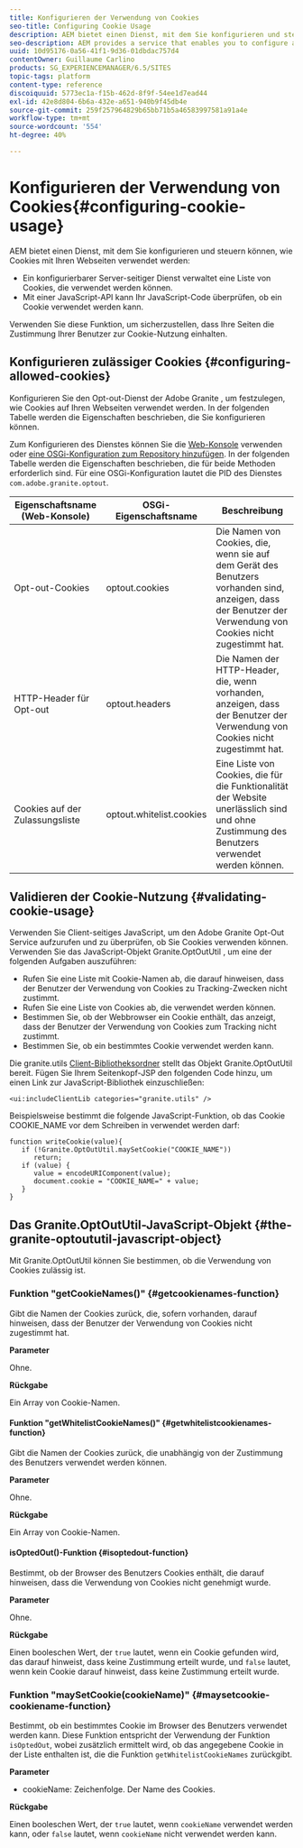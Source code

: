```yaml
---
title: Konfigurieren der Verwendung von Cookies
seo-title: Configuring Cookie Usage
description: AEM bietet einen Dienst, mit dem Sie konfigurieren und steuern können, wie Cookies mit Ihren Webseiten verwendet werden
seo-description: AEM provides a service that enables you to configure and control how cookies are used with your web pages
uuid: 10d95176-0a56-41f1-9d36-01dbdac757d4
contentOwner: Guillaume Carlino
products: SG_EXPERIENCEMANAGER/6.5/SITES
topic-tags: platform
content-type: reference
discoiquuid: 5773ec1a-f15b-462d-8f9f-54ee1d7ead44
exl-id: 42e8d804-6b6a-432e-a651-940b9f45db4e
source-git-commit: 259f257964829b65bb71b5a46583997581a91a4e
workflow-type: tm+mt
source-wordcount: '554'
ht-degree: 40%

---
```


# Konfigurieren der Verwendung von Cookies{#configuring-cookie-usage}

AEM bietet einen Dienst, mit dem Sie konfigurieren und steuern können, wie Cookies mit Ihren Webseiten verwendet werden:

* Ein konfigurierbarer Server-seitiger Dienst verwaltet eine Liste von Cookies, die verwendet werden können.
* Mit einer JavaScript-API kann Ihr JavaScript-Code überprüfen, ob ein Cookie verwendet werden kann.

Verwenden Sie diese Funktion, um sicherzustellen, dass Ihre Seiten die Zustimmung Ihrer Benutzer zur Cookie-Nutzung einhalten.

## Konfigurieren zulässiger Cookies {#configuring-allowed-cookies}

Konfigurieren Sie den Opt-out-Dienst der Adobe Granite , um festzulegen, wie Cookies auf Ihren Webseiten verwendet werden. In der folgenden Tabelle werden die Eigenschaften beschrieben, die Sie konfigurieren können.

Zum Konfigurieren des Dienstes können Sie die [Web-Konsole](/help/sites-deploying/configuring-osgi.md#osgi-configuration-with-the-web-console) verwenden oder [eine OSGi-Konfiguration zum Repository hinzufügen](/help/sites-deploying/configuring-osgi.md#adding-a-new-configuration-to-the-repository). In der folgenden Tabelle werden die Eigenschaften beschrieben, die für beide Methoden erforderlich sind. Für eine OSGi-Konfiguration lautet die PID des Dienstes `com.adobe.granite.optout`.

| Eigenschaftsname (Web-Konsole) | OSGi-Eigenschaftsname | Beschreibung |
|---|---|---|
| Opt-out-Cookies | optout.cookies | Die Namen von Cookies, die, wenn sie auf dem Gerät des Benutzers vorhanden sind, anzeigen, dass der Benutzer der Verwendung von Cookies nicht zugestimmt hat. |
| HTTP-Header für Opt-out | optout.headers | Die Namen der HTTP-Header, die, wenn vorhanden, anzeigen, dass der Benutzer der Verwendung von Cookies nicht zugestimmt hat. |
| Cookies auf der Zulassungsliste | optout.whitelist.cookies | Eine Liste von Cookies, die für die Funktionalität der Website unerlässlich sind und ohne Zustimmung des Benutzers verwendet werden können. |

## Validieren der Cookie-Nutzung {#validating-cookie-usage}

Verwenden Sie Client-seitiges JavaScript, um den Adobe Granite Opt-Out Service aufzurufen und zu überprüfen, ob Sie Cookies verwenden können. Verwenden Sie das JavaScript-Objekt Granite.OptOutUtil , um eine der folgenden Aufgaben auszuführen:

* Rufen Sie eine Liste mit Cookie-Namen ab, die darauf hinweisen, dass der Benutzer der Verwendung von Cookies zu Tracking-Zwecken nicht zustimmt.
* Rufen Sie eine Liste von Cookies ab, die verwendet werden können.
* Bestimmen Sie, ob der Webbrowser ein Cookie enthält, das anzeigt, dass der Benutzer der Verwendung von Cookies zum Tracking nicht zustimmt.
* Bestimmen Sie, ob ein bestimmtes Cookie verwendet werden kann.

Die granite.utils [Client-Bibliotheksordner](/help/sites-developing/clientlibs.md#referencing-client-side-libraries) stellt das Objekt Granite.OptOutUtil bereit. Fügen Sie Ihrem Seitenkopf-JSP den folgenden Code hinzu, um einen Link zur JavaScript-Bibliothek einzuschließen:

`<ui:includeClientLib categories="granite.utils" />`

Beispielsweise bestimmt die folgende JavaScript-Funktion, ob das Cookie COOKIE_NAME vor dem Schreiben in verwendet werden darf:

```
function writeCookie(value){
   if (!Granite.OptOutUtil.maySetCookie("COOKIE_NAME"))
      return;
   if (value) {
      value = encodeURIComponent(value);
      document.cookie = "COOKIE_NAME=" + value;
   }
}
```

## Das Granite.OptOutUtil-JavaScript-Objekt {#the-granite-optoututil-javascript-object}

Mit Granite.OptOutUtil können Sie bestimmen, ob die Verwendung von Cookies zulässig ist.

### Funktion &quot;getCookieNames()&quot; {#getcookienames-function}

Gibt die Namen der Cookies zurück, die, sofern vorhanden, darauf hinweisen, dass der Benutzer der Verwendung von Cookies nicht zugestimmt hat.

**Parameter**

Ohne.

**Rückgabe**

Ein Array von Cookie-Namen.

#### Funktion &quot;getWhitelistCookieNames()&quot; {#getwhitelistcookienames-function}

Gibt die Namen der Cookies zurück, die unabhängig von der Zustimmung des Benutzers verwendet werden können.

**Parameter**

Ohne.

**Rückgabe**

Ein Array von Cookie-Namen.

#### isOptedOut()-Funktion {#isoptedout-function}

Bestimmt, ob der Browser des Benutzers Cookies enthält, die darauf hinweisen, dass die Verwendung von Cookies nicht genehmigt wurde.

**Parameter**

Ohne.

**Rückgabe**

Einen booleschen Wert, der `true` lautet, wenn ein Cookie gefunden wird, das darauf hinweist, dass keine Zustimmung erteilt wurde, und `false` lautet, wenn kein Cookie darauf hinweist, dass keine Zustimmung erteilt wurde.

### Funktion &quot;maySetCookie(cookieName)&quot; {#maysetcookie-cookiename-function}

Bestimmt, ob ein bestimmtes Cookie im Browser des Benutzers verwendet werden kann. Diese Funktion entspricht der Verwendung der Funktion `isOptedOut`, wobei zusätzlich ermittelt wird, ob das angegebene Cookie in der Liste enthalten ist, die die Funktion `getWhitelistCookieNames` zurückgibt.

**Parameter**

* cookieName: Zeichenfolge. Der Name des Cookies.

**Rückgabe**

Einen booleschen Wert, der `true` lautet, wenn `cookieName` verwendet werden kann, oder `false` lautet, wenn `cookieName` nicht verwendet werden kann.

